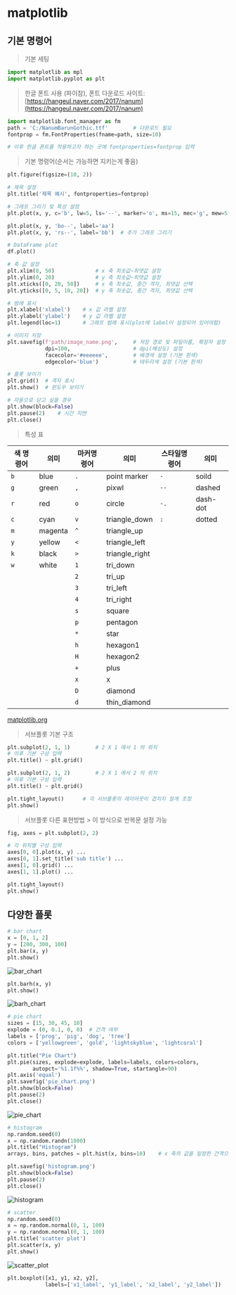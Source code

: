# matplotlib

## 기본 명령어

> 기본 세팅

```python
import matplotlib as mpl
import matplotlib.pyplot as plt
```

> 한글 폰트 사용 (파이참), 폰트 다운로드 사이트:[https://hangeul.naver.com/2017/nanum](https://hangeul.naver.com/2017/nanum)

```python
import matplotlib.font_manager as fm
path = 'C:/NanumBarunGothic.ttf'		# 다운로드 필요
fontprop = fm.FontProperties(fname=path, size=10) 

# 이후 한글 폰트를 적용하고자 하는 곳에 fontproperties=fontprop 입력
```

> 기본 명령어(순서는 가능하면 지키는게 좋음)

```python
plt.figure(figsize=(10, 2))
```

```python
# 제목 설정
plt.title('제목 예시', fontproperties=fontprop)
```

```python
# 그래프 그리기 및 특성 설정
plt.plot(x, y, c='b', lw=5, ls='--', marker='o', ms=15, mec='g', mew=5, mfc='r')

plt.plot(x, y, 'bo--', label='aa')	
plt.plot(x, y, 'rs--', label='bb')	# 추가 그래프 그리기

# DataFrame plot
df.plot()
```

```python
# 축 값 설정
plt.xlim(0, 50)				# x 축 최솟값~최댓값 설정	
plt.ylim(0, 20)				# y 축 최솟값~최댓값 설정
plt.xticks([0, 20, 50])		# x 축 최솟값, 중간 격자, 최댓값 선택
plt.yticks([0, 5, 10, 20])	# y 축 최솟값, 중간 격자, 최댓값 선택
```

```python
# 범례 표시
plt.xlabel('xlabel')	# x 값 라벨 설정
plt.ylabel('ylabel')	# y 값 라벨 설정
plt.legend(loc=1)		# 그래프 범례 표시(plot에 label이 설정되어 있어야함)
```

```python
# 이미지 저장
plt.savefig(f'path/image_name.png', 	# 저장 경로 및 파일이름, 확장자 설정
            dpi=100, 					# dpi(해상도) 설정
            facecolor='#eeeeee', 		# 배경색 설정 (기본 흰색)
            edgecolor='blue')			# 테두리색 설정 (기본 흰색)
```

```python
# 플롯 보이기
plt.grid()	# 격자 표시
plt.show()	# 윈도우 보이기

# 자동으로 닫고 싶을 경우
plt.show(block=False)
plt.pause(2)	# 시간 지연
plt.close()
```

> 특성 표

| 색 명령어 | 의미    | 마커명령어 | 의미           | 스타일명령어 | 의미     |
| --------- | ------- | ---------- | -------------- | ------------ | -------- |
| `b`       | blue    | `.`        | point marker   | `-`          | soild    |
| `g`       | green   | `,`        | pixwl          | `--`         | dashed   |
| `r`       | red     | `o`        | circle         | `-.`         | dash-dot |
| `c`       | cyan    | `v`        | triangle_down  | `:`          | dotted   |
| `m`       | magenta | `^`        | triangle_up    |              |          |
| `y`       | yellow  | `<`        | triangle_left  |              |          |
| `k`       | black   | `>`        | triangle_right |              |          |
| `w`       | white   | `1`        | tri_down       |              |          |
|           |         | `2`        | tri_up         |              |          |
|           |         | `3`        | tri_left       |              |          |
|           |         | `4`        | tri_right      |              |          |
|           |         | `s`        | square         |              |          |
|           |         | `p`        | pentagon       |              |          |
|           |         | `*`        | star           |              |          |
|           |         | `h`        | hexagon1       |              |          |
|           |         | `H`        | hexagon2       |              |          |
|           |         | `+`        | plus           |              |          |
|           |         | `x`        | x              |              |          |
|           |         | `D`        | diamond        |              |          |
|           |         | `d`        | thin_diamond   |              |          |

[matplotlib.org](https://matplotlib.org/stable/gallery/index.html)

>  서브플롯 기본 구조

```python
plt.subplot(2, 1, 1)		# 2 X 1 에서 1 의 위치
# 이후 기본 구성 입력
plt.title() ~ plt.grid()
```

```python
plt.subplot(2, 1, 2)		# 2 X 1 에서 2 의 위치
# 이후 기본 구성 입력
plt.title() ~ plt.grid()
```

```python
plt.tight_layout()		# 각 서브플롯의 레이아웃이 겹치지 않게 조정
plt.show()
```

> 서브플롯 다른 표현방법 > 이 방식으로 반복문 설정 가능

```python
fig, axes = plt.subplot(2, 2)

# 각 위치별 구성 입력
axes[0, 0].plot(x, y) ...
axes[0, 1].set_title('sub title') ...
axes[1, 0].grid() ...
axes[1, 1].plot() ...

plt.tight_layout()
plt.show()
```

## 다양한 플롯

```python
# bar chart
x = [0, 1, 2]
y = [200, 300, 100]
plt.bar(x, y)
plt.show()
```

![bar_chart](bar_chart.png)

```python
plt.barh(x, y)
plt.show()
```

![barh_chart](barh_chart.png)

```python
# pie chart
sizes = [15, 30, 45, 10]
explode = (0, 0.1, 0, 0)  # 간격 여부
labels = ['prog', 'pig', 'dog', 'tree']
colors = ['yellowgreen', 'gold', 'lightskyblue', 'lightcoral']

plt.title("Pie Chart")
plt.pie(sizes, explode=explode, labels=labels, colors=colors,
        autopct='%1.1f%%', shadow=True, startangle=90)
plt.axis('equal')
plt.savefig('pie_chart.png')
plt.show(block=False)
plt.pause(2)
plt.close()
```

![pie_chart](pie_chart.png)

```python
# histogram
np.random.seed(0)
x = np.random.randn(1000)
plt.title("Histogram")
arrays, bins, patches = plt.hist(x, bins=10)    # x 축의 값을 일정한 간격으로 나눔

plt.savefig('histogram.png')
plt.show(block=False)
plt.pause(2)
plt.close()
```

![histogram](histogram.png)

```python
# scatter
np.random.seed(0)
x = np.random.normal(0, 1, 100)
y = np.random.normal(0, 1, 100)
plt.title('scatter plot')
plt.scatter(x, y)
plt.show()
```

![scatter_plot](scatter_plot.png)

```python
plt.boxplot([x1, y1, x2, y2],
            labels=['x1_label', 'y1_label', 'x2_label', 'y2_label'])
```

